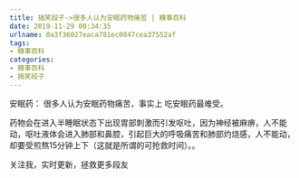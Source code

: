 ```yaml
---
title: 搞笑段子->很多人认为安眠药物痛苦 | 糗事百科
date: 2019-11-29 00:34:35
urlname: 0a3f36027eaca781ec0847cea37552af
tags: 
- 糗事百科
categories:
- 糗事百科
- 搞笑段子
---
```

安眠药： 很多人认为安眠药物痛苦，事实上 吃安眠药最难受。

药物会在进入半睡眠状态下出现胃部刺激而引发呕吐，因为神经被麻痹，人不能动，呕吐液体会进入肺部和鼻腔，引起巨大的呼吸痛苦和肺部灼烧感，人不能动，却要受煎熬15分钟上下（这就是所谓的可抢救时间）。。

关注我，实时更新，拯救更多段友


